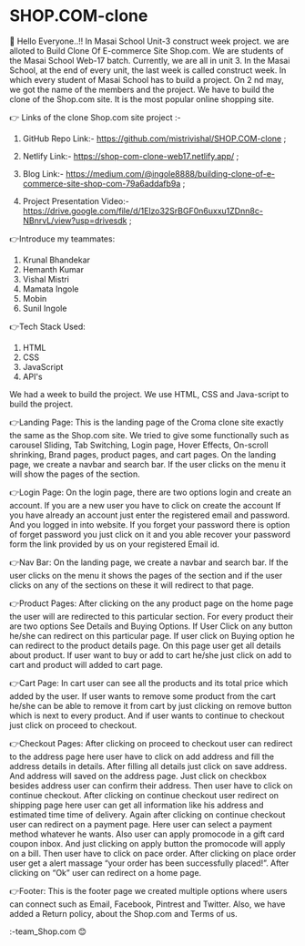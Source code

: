# SHOP.COM-clone
👋 Hello Everyone..!!
In Masai School Unit-3 construct week project.
we are alloted to Build Clone Of E-commerce Site Shop.com.
We are students of the Masai School Web-17 batch. Currently, we are all in unit 3. In the Masai School, at the end of every unit, the last week is called construct week. In which every student of Masai School has to build a project.
On 2 nd may, we got the name of the members and the project. We have to build the clone of the Shop.com site. It is the most popular online shopping site.

👉 Links of the clone Shop.com site project :-

1. GitHub Repo Link:- 
https://github.com/mistrivishal/SHOP.COM-clone ;

2. Netlify Link:-
https://shop-com-clone-web17.netlify.app/ ;

3. Blog Link:-
https://medium.com/@ingole8888/building-clone-of-e-commerce-site-shop-com-79a6addafb9a ;

4. Project Presentation Video:-
https://drive.google.com/file/d/1Elzo32SrBGF0n6uxxu1ZDnn8c-NBnrvL/view?usp=drivesdk ;

👉Introduce my teammates:
1) Krunal Bhandekar
2) Hemanth Kumar
3) Vishal Mistri
4) Mamata Ingole
5) Mobin
6) Sunil Ingole

👉Tech Stack Used:
1. HTML 
2. CSS
3. JavaScript
4. API's

We had a week to build the project.
We use HTML, CSS and Java-script to build the project.

👉Landing Page:
This is the landing page of the Croma clone site exactly the same as the Shop.com site. We tried to give some functionally such as carousel Sliding, Tab Switching, Login page, Hover Effects, On-scroll shrinking, Brand pages, product pages, and cart pages.
On the landing page, we create a navbar and search bar. If the user clicks on the menu it will show the pages of the section.

👉Login Page:
On the login page, there are two options login and create an account. If you are a new user you have to click on create the account If you have already an account just enter the registered email and password. And you logged in into website. If you forget your password there is option of forget password you just click on it and you able recover your password form the link provided by us on your registered Email id.

👉Nav Bar:
On the landing page, we create a navbar and search bar. If the user clicks on the menu it shows the pages of the section and if the user clicks on any of the sections on these it will redirect to that page.

👉Product Pages:
After clicking on the any product page on the home page the user will are redirected to this particular section. For every product their are two options See Details and Buying Options. If User Click on any button he/she can redirect on this particular page.
If user click on Buying option he can redirect to the product details page.
On this page user get all details about product. If user want to buy or add to cart he/she just click on add to cart and product will added to cart page.

👉Cart Page:
In cart user can see all the products and its total price which added by the user. If user wants to remove some product from the cart he/she can be able to remove it from cart by just clicking on remove button which is next to every product. And if user wants to continue to checkout just click on proceed to checkout.

👉Checkout Pages:
After clicking on proceed to checkout user can redirect to the address page here user have to click on add address and fill the address details in details.
After filling all details just click on save address. And address will saved on the address page. Just click on checkbox besides address user can confirm their address. Then user have to click on continue checkout.
After clicking on continue checkout user redirect on shipping page here user can get all information like his address and estimated time time of delivery. Again after clicking on continue checkout user can redirect on a payment page.
Here user can select a payment method whatever he wants. Also user can apply promocode in a gift card coupon inbox. And just clicking on apply button the promocode will apply on a bill. Then user have to click on pace order.
After clicking on place order user get a alert massage “your order has been successfully placed!”. After clicking on “Ok” user can redirect on a home page.

👉Footer:
This is the footer page we created multiple options where users can connect such as Email, Facebook, Pintrest and Twitter. Also, we have added a Return policy, about the Shop.com and Terms of us.

:-team_Shop.com 😊

